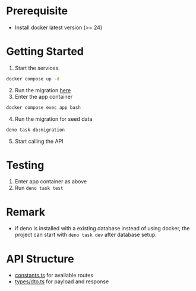 # Prerequisite

- Install docker latest version (>= 24)

# Getting Started

1. Start the services.

```sh
docker compose up -d
```

2. Run the migration [here](./db_migration/migration.sql)
3. Enter the app container

```sh
docker compose exec app bash
```

4. Run the migration for seed data

```sh
deno task db:migration
```

5. Start calling the API

# Testing

1. Enter app container as above
2. Run `deno task test`

# Remark

- if deno is installed with a existing database instead of using docker, the project can start with `deno task dev` after database setup.

# API Structure

- [constants.ts](./constants.ts) for available routes
- [types/dto.ts](./types/dto.ts) for payload and response
